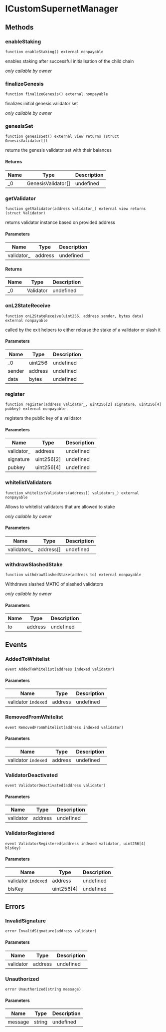# ICustomSupernetManager









## Methods

### enableStaking

```solidity
function enableStaking() external nonpayable
```

enables staking after successful initialisation of the child chain

*only callable by owner*


### finalizeGenesis

```solidity
function finalizeGenesis() external nonpayable
```

finalizes initial genesis validator set

*only callable by owner*


### genesisSet

```solidity
function genesisSet() external view returns (struct GenesisValidator[])
```

returns the genesis validator set with their balances




#### Returns

| Name | Type | Description |
|---|---|---|
| _0 | GenesisValidator[] | undefined |

### getValidator

```solidity
function getValidator(address validator_) external view returns (struct Validator)
```

returns validator instance based on provided address



#### Parameters

| Name | Type | Description |
|---|---|---|
| validator_ | address | undefined |

#### Returns

| Name | Type | Description |
|---|---|---|
| _0 | Validator | undefined |

### onL2StateReceive

```solidity
function onL2StateReceive(uint256, address sender, bytes data) external nonpayable
```

called by the exit helpers to either release the stake of a validator or slash it



#### Parameters

| Name | Type | Description |
|---|---|---|
| _0 | uint256 | undefined |
| sender | address | undefined |
| data | bytes | undefined |

### register

```solidity
function register(address validator_, uint256[2] signature, uint256[4] pubkey) external nonpayable
```

registers the public key of a validator



#### Parameters

| Name | Type | Description |
|---|---|---|
| validator_ | address | undefined |
| signature | uint256[2] | undefined |
| pubkey | uint256[4] | undefined |

### whitelistValidators

```solidity
function whitelistValidators(address[] validators_) external nonpayable
```

Allows to whitelist validators that are allowed to stake

*only callable by owner*

#### Parameters

| Name | Type | Description |
|---|---|---|
| validators_ | address[] | undefined |

### withdrawSlashedStake

```solidity
function withdrawSlashedStake(address to) external nonpayable
```

Withdraws slashed MATIC of slashed validators

*only callable by owner*

#### Parameters

| Name | Type | Description |
|---|---|---|
| to | address | undefined |



## Events

### AddedToWhitelist

```solidity
event AddedToWhitelist(address indexed validator)
```





#### Parameters

| Name | Type | Description |
|---|---|---|
| validator `indexed` | address | undefined |

### RemovedFromWhitelist

```solidity
event RemovedFromWhitelist(address indexed validator)
```





#### Parameters

| Name | Type | Description |
|---|---|---|
| validator `indexed` | address | undefined |

### ValidatorDeactivated

```solidity
event ValidatorDeactivated(address validator)
```





#### Parameters

| Name | Type | Description |
|---|---|---|
| validator  | address | undefined |

### ValidatorRegistered

```solidity
event ValidatorRegistered(address indexed validator, uint256[4] blsKey)
```





#### Parameters

| Name | Type | Description |
|---|---|---|
| validator `indexed` | address | undefined |
| blsKey  | uint256[4] | undefined |



## Errors

### InvalidSignature

```solidity
error InvalidSignature(address validator)
```





#### Parameters

| Name | Type | Description |
|---|---|---|
| validator | address | undefined |

### Unauthorized

```solidity
error Unauthorized(string message)
```





#### Parameters

| Name | Type | Description |
|---|---|---|
| message | string | undefined |


